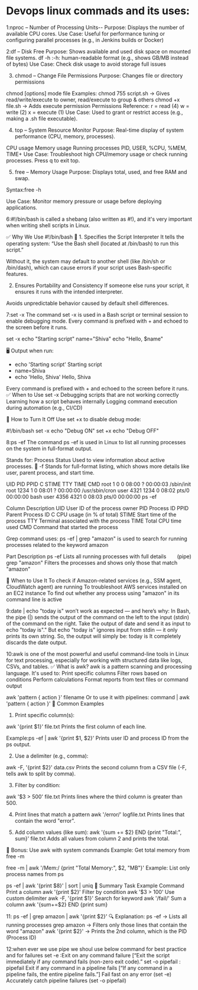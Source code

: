 # Devops linux commads and its uses:

1:nproc – Number of Processing Units--
Purpose: Displays the number of available CPU cores.
Use Case: Useful for performance tuning or configuring parallel processes (e.g., in Jenkins builds or Docker)

2:df – Disk Free
Purpose: Shows available and used disk space on mounted file systems.
df -h  :-h: human-readable format (e.g., shows GB/MB instead of bytes)
Use Case: Check disk usage to avoid storage full issues

3. chmod – Change File Permissions
Purpose: Changes file or directory permissions

chmod [options] mode file
Examples:
chmod 755 script.sh → Gives read/write/execute to owner, read/execute to group & others
chmod +x file.sh → Adds execute permission
Permissions Reference:
r = read (4)
w = write (2)
x = execute (1)
Use Case: Used to grant or restrict access (e.g., making a .sh file executable).

4. top – System Resource Monitor
Purpose: Real-time display of system performance (CPU, memory, processes).

CPU usage
Memory usage
Running processes
PID, USER, %CPU, %MEM, TIME+
Use Case: Troubleshoot high CPU/memory usage or check running processes.
Press q to exit top.

5. free – Memory Usage
Purpose: Displays total, used, and free RAM and swap.

Syntax:free -h

Use Case: Monitor memory pressure or usage before deploying applications.

6:#!/bin/bash
is called a shebang (also written as #!), and it's very important when writing shell scripts in Linux.

✅ Why We Use #!/bin/bash
🔹 1. Specifies the Script Interpreter
It tells the operating system:
“Use the Bash shell (located at /bin/bash) to run this script.”

Without it, the system may default to another shell (like /bin/sh or /bin/dash), which can cause errors if your script uses Bash-specific features.

 2. Ensures Portability and Consistency
If someone else runs your script, it ensures it runs with the intended interpreter.

Avoids unpredictable behavior caused by default shell differences.


7:set -x
The command set -x is used in a Bash script or terminal session to enable debugging mode.
Every command is prefixed with + and echoed to the screen before it runs.

set -x
echo "Starting script"
name="Shiva"
echo "Hello, $name"

🖥️ Output when run:
+ echo 'Starting script'
Starting script
+ name=Shiva
+ echo 'Hello, Shiva'
Hello, Shiva

Every command is prefixed with + and echoed to the screen before it runs.
✅ When to Use set -x
Debugging scripts that are not working correctly
Learning how a script behaves internally
Logging command execution during automation (e.g., CI/CD)

🛑 How to Turn It Off
Use set +x to disable debug mode:

#!/bin/bash
set -x
echo "Debug ON"
set +x
echo "Debug OFF"

8:ps -ef
The command ps -ef is used in Linux to list all running processes on the system in full-format output.

Stands for: Process Status
Used to view information about active processes.
🔹 -f
Stands for full-format listing, which shows more details like user, parent process, and start time.

UID        PID  PPID  C STIME TTY          TIME CMD
root         1     0  0 08:00 ?        00:00:03 /sbin/init
root      1234     1  0 08:01 ?        00:00:00 /usr/sbin/cron
user      4321  1234  0 08:02 pts/0    00:00:00 bash
user      4356  4321  0 08:03 pts/0    00:00:00 ps -ef

Column	Description
UID	User ID of the process owner
PID	Process ID
PPID	Parent Process ID
C	CPU usage (in % of total)
STIME	Start time of the process
TTY	Terminal associated with the process
TIME	Total CPU time used
CMD	Command that started the process

Grep command uses:
ps -ef | grep "amazon"
is used to search for running processes related to the keyword amazon

Part	Description
ps -ef	Lists all running processes with full details
`	` (pipe)
grep "amazon"	Filters the processes and shows only those that match "amazon"

🧰 When to Use It
To check if Amazon-related services (e.g., SSM agent, CloudWatch agent) are running
To troubleshoot AWS services installed on an EC2 instance
To find out whether any process using "amazon" in its command line is active


9:date | echo "today is"
won’t work as expected — and here’s why:
In Bash, the pipe (|) sends the output of the command on the left to the input (stdin) of the command on the right.
Take the output of date and send it as input to echo "today is"."
But echo "today is" ignores input from stdin — it only prints its own string.
So, the output will simply be:
today is
It completely discards the date output.

10:awk is one of the most powerful and useful command-line tools in Linux for text processing, especially for working with structured data like logs, CSVs, and tables.
✅ What is awk?
awk is a pattern scanning and processing language. It's used to:
Print specific columns
Filter rows based on conditions
Perform calculations
Format reports from text files or command output

awk 'pattern { action }' filename
Or to use it with pipelines:
command | awk 'pattern { action }'
🧪 Common Examples
1. Print specific column(s):

awk '{print $1}' file.txt
Prints the first column of each line.

Example:ps -ef | awk '{print $1, $2}'
Prints user ID and process ID from the ps output.

2. Use a delimiter (e.g., comma):

awk -F, '{print $2}' data.csv
Prints the second column from a CSV file (-F, tells awk to split by comma).

3. Filter by condition:

awk '$3 > 500' file.txt
Prints lines where the third column is greater than 500.

4. Print lines that match a pattern
awk '/error/' logfile.txt
Prints lines that contain the word "error".

5. Add column values (like sum):
awk '{sum += $2} END {print "Total:", sum}' file.txt
Adds all values from column 2 and prints the total.

🔧 Bonus: Use awk with system commands
Example: Get total memory from free -m

free -m | awk '/Mem:/ {print "Total Memory:", $2, "MB"}'
Example: List only process names from ps

ps -ef | awk '{print $8}' | sort | uniq
🧠 Summary
Task	Example Command
Print a column	awk '{print $2}'
Filter by condition	awk '$3 > 100'
Use custom delimiter	awk -F, '{print $1}'
Search for keyword	awk '/fail/'
Sum a column	awk '{sum+=$2} END {print sum}

11:
ps -ef | grep amazon | awk '{print $2}'
🔍 Explanation:
ps -ef → Lists all running processes
grep amazon → Filters only those lines that contain the word "amazon"
awk '{print $2}' → Prints the 2nd column, which is the PID (Process ID)

12:when ever we use pipe we shoul use below command for best practice and for failures
set -e	:Exit on any command failure [“Exit the script immediately if any command fails (non-zero exit code).”
set -o pipefail : pipefail	Exit if any command in a pipeline fails [“If any command in a pipeline fails, the entire pipeline fails.”]
Fail fast on any error (set -e)
Accurately catch pipeline failures (set -o pipefail)


